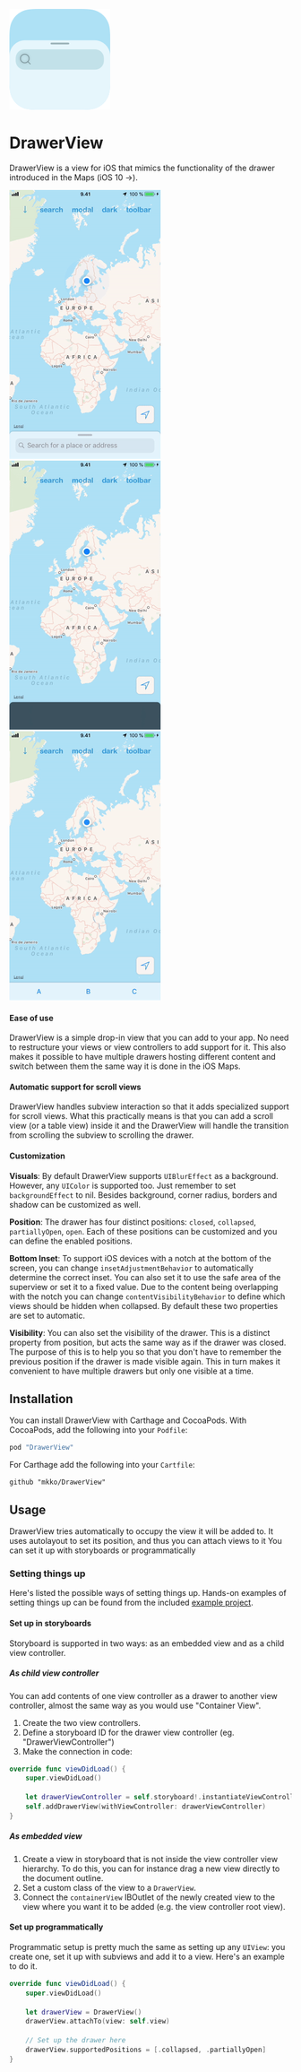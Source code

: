 ![Sample](Resources/icon.png)

# DrawerView

DrawerView is a view for iOS that mimics the functionality of the drawer introduced in the Maps (iOS 10 →).

![Sample](Resources/search_sample.gif)
![Sample](Resources/dark_sample.gif)
![Sample](Resources/toolbar_sample.gif)

#### Ease of use

DrawerView is a simple drop-in view that you can add to your app. No need to restructure your views or view controllers to add support for it. This also makes it possible to have multiple drawers hosting different content and switch between them the same way it is done in the iOS Maps.

#### Automatic support for scroll views

DrawerView handles subview interaction so that it adds specialized support for scroll views. What this practically means is that you can add a scroll view (or a table view) inside it and the DrawerView will handle the transition from scrolling the subview to scrolling the drawer.

#### Customization

**Visuals**: By default DrawerView supports `UIBlurEffect` as a background. However, any `UIColor` is supported too. Just remember to set `backgroundEffect` to nil. Besides background, corner radius, borders and shadow can be customized as well.

**Position**: The drawer has four distinct positions: `closed`, `collapsed`, `partiallyOpen`, `open`. Each of these positions can be customized and you can define the enabled positions.

**Bottom Inset**: To support iOS devices with a notch at the bottom of the screen, you can change `insetAdjustmentBehavior` to automatically determine the correct inset. You can also set it to use the safe area of the superview or set it to a fixed value. Due to the content being overlapping with the notch you can change `contentVisibilityBehavior` to define which views should be hidden when collapsed. By default these two properties are set to automatic.

**Visibility**: You can also set the visibility of the drawer. This is a distinct property from position, but acts the same way as if the drawer was closed. The purpose of this is to help you so that you don't have to remember the previous position if the drawer is made visible again. This in turn makes it convenient to have multiple drawers but only one visible at a time.


## Installation

You can install DrawerView with Carthage and CocoaPods. With CocoaPods, add the following into your `Podfile`:

```ruby
pod "DrawerView"
```

For Carthage add the following into your `Cartfile`:

```
github "mkko/DrawerView"
```

## Usage

DrawerView tries automatically to occupy the view it will be added to. It uses autolayout to set its position, and thus you can attach views to it You can set it up with storyboards or programmatically

### Setting things up

Here's listed the possible ways of setting things up. Hands-on examples of setting things up can be found from the included [example project](./Example).


#### Set up in storyboards

Storyboard is supported in two ways: as an embedded view and as a child view controller.

##### As child view controller

You can add contents of one view controller as a drawer to another view controller, almost the same way as you would use "Container View".

1. Create the two view controllers.
2. Define a storyboard ID for the drawer view controller (eg. "DrawerViewController")
3. Make the connection in code:

```swift
override func viewDidLoad() {
    super.viewDidLoad()

    let drawerViewController = self.storyboard!.instantiateViewController(withIdentifier: "DrawerViewController")
    self.addDrawerView(withViewController: drawerViewController)
}
```

##### As embedded view

1. Create a view in storyboard that is not inside the view controller view hierarchy. To do this, you can for instance drag a new view directly to the document outline.
2. Set a custom class of the view to a `DrawerView`.
4. Connect the `containerView` IBOutlet of the newly created view to the view where you want it to be added (e.g. the view controller root view).


#### Set up programmatically

Programmatic setup is pretty much the same as setting up any `UIView`: you create one, set it up with subviews and add it to a view. Here's an example to do it.

```swift
override func viewDidLoad() {
    super.viewDidLoad()

    let drawerView = DrawerView()
    drawerView.attachTo(view: self.view)

    // Set up the drawer here
    drawerView.supportedPositions = [.collapsed, .partiallyOpen]
}
```
